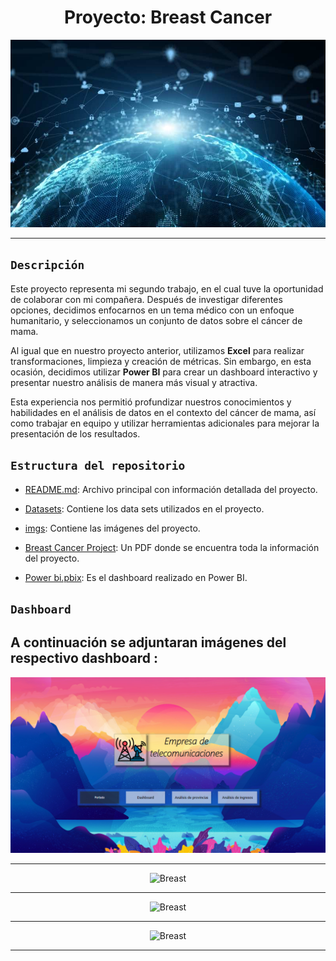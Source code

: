 
# <h1 align=center> **Proyecto: Breast Cancer** </h1>
                                            

<p align="center">
<img src="https://raw.githubusercontent.com/MatyTrova/PI-DataAnalytics/main/imgs/telecomunicaciones%201.png"  height=300>
</p>

--- 
## `Descripción`

Este proyecto representa mi segundo trabajo, en el cual tuve la oportunidad de colaborar con mi compañera. Después de investigar diferentes opciones, decidimos enfocarnos en un tema médico con un enfoque humanitario, y seleccionamos un conjunto de datos sobre el cáncer de mama.

Al igual que en nuestro proyecto anterior, utilizamos **Excel** para realizar transformaciones, limpieza y creación de métricas. Sin embargo, en esta ocasión, decidimos utilizar **Power BI** para crear un dashboard interactivo y presentar nuestro análisis de manera más visual y atractiva.

Esta experiencia nos permitió profundizar nuestros conocimientos y habilidades en el análisis de datos en el contexto del cáncer de mama, así como trabajar en equipo y utilizar herramientas adicionales para mejorar la presentación de los resultados.


## `Estructura del repositorio`

- [README.md](./README.md): Archivo principal con información detallada del proyecto.

- [Datasets](./Datasets): Contiene los data sets utilizados en el proyecto.

- [imgs](./imgs): Contiene las imágenes del proyecto.

- [Breast Cancer Project](./Breast%20Cancer%20Project): Un PDF donde se encuentra toda la información del proyecto.

- [Power bi.pbix](./Power%20bi.pbix): Es el dashboard realizado en Power BI.

## `Dashboard` 

A continuación se adjuntaran imágenes del respectivo dashboard :
---
<p align="center">
<img src="https://raw.githubusercontent.com/MatyTrova/PI-DataAnalytics/main/imgs/Portada.png"  alt="Breast">
</p>


---
<p align="center">
<img src="https://raw.githubusercontent.com/MatyTrova/PI-DataAnalytics/main/imgs/P%C3%A1gina%201.png"  alt="Breast">
</p>



---
<p align="center">
<img src="https://raw.githubusercontent.com/MatyTrova/PI-DataAnalytics/main/imgs/P%C3%A1gina%202.png"  alt="Breast">
</p>


---
<p align="center">
<img src="https://raw.githubusercontent.com/MatyTrova/PI-DataAnalytics/main/imgs/P%C3%A1gina%203.png"  alt="Breast">
</p>


---



